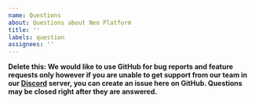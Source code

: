 ```yaml
---
name: Questions
about: Questions about Neo Platform
title: ''
labels: question
assignees: ''
---
```


**Delete this: We would like to use GitHub for bug reports and feature requests only however if you are unable to get support from our team in our [Discord](https://discord.io/neo) server, you can create an issue here on GitHub.
Questions may be closed right after they are answered.**
